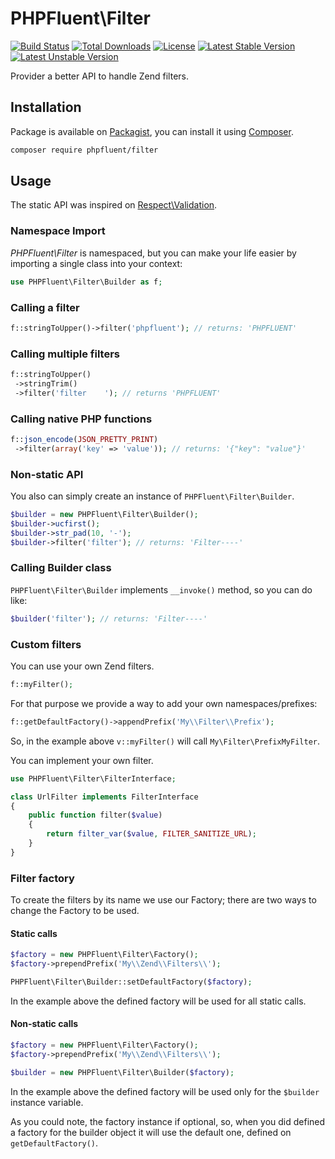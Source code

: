 # PHPFluent\Filter
[![Build Status](https://secure.travis-ci.org/PHPFluent/Filter.png)](http://travis-ci.org/PHPFluent/Filter)
[![Total Downloads](https://poser.pugx.org/phpfluent/filter/downloads.png)](https://packagist.org/packages/phpfluent/filter)
[![License](https://poser.pugx.org/phpfluent/filter/license.png)](https://packagist.org/packages/phpfluent/filter)
[![Latest Stable Version](https://poser.pugx.org/phpfluent/filter/v/stable.png)](https://packagist.org/packages/phpfluent/filter)
[![Latest Unstable Version](https://poser.pugx.org/phpfluent/filter/v/unstable.png)](https://packagist.org/packages/phpfluent/filter)

Provider a better API to handle Zend filters.

## Installation

Package is available on [Packagist](https://packagist.org/packages/phpfluent/filter), you can install it
using [Composer](http://getcomposer.org).

```bash
composer require phpfluent/filter
```

## Usage

The static API was inspired on [Respect\Validation](https://github.com/Respect/Validation).

### Namespace Import

_PHPFluent\Filter_ is namespaced, but you can make your life easier by importing a single class into your context:

```php
use PHPFluent\Filter\Builder as f;
```

### Calling a filter

```php
f::stringToUpper()->filter('phpfluent'); // returns: 'PHPFLUENT'
```

### Calling multiple filters

```php
f::stringToUpper()
 ->stringTrim()
 ->filter('filter    '); // returns 'PHPFLUENT'
```

### Calling native PHP functions

```php
f::json_encode(JSON_PRETTY_PRINT)
 ->filter(array('key' => 'value')); // returns: '{"key": "value"}'
```

### Non-static API

You also can simply create an instance of `PHPFluent\Filter\Builder`.

```php
$builder = new PHPFluent\Filter\Builder();
$builder->ucfirst();
$builder->str_pad(10, '-');
$builder->filter('filter'); // returns: 'Filter----'
```

### Calling Builder class

`PHPFluent\Filter\Builder` implements `__invoke()` method, so you can do like:

```php
$builder('filter'); // returns: 'Filter----'
```

### Custom filters

You can use your own Zend filters.

```php
f::myFilter();
```

For that purpose we provide a way to add your own namespaces/prefixes:

```php
f::getDefaultFactory()->appendPrefix('My\\Filter\\Prefix');
```

So, in the example above `v::myFilter()` will call `My\Filter\PrefixMyFilter`.

You can implement your own filter.

```php
use PHPFluent\Filter\FilterInterface;

class UrlFilter implements FilterInterface
{
    public function filter($value)
    {
        return filter_var($value, FILTER_SANITIZE_URL);
    }
}
```

### Filter factory

To create the filters by its name we use our Factory; there are two ways to change the Factory to be used.

#### Static calls

```php
$factory = new PHPFluent\Filter\Factory();
$factory->prependPrefix('My\\Zend\\Filters\\');

PHPFluent\Filter\Builder::setDefaultFactory($factory);
```

In the example above the defined factory will be used for all static calls.

#### Non-static calls

```php
$factory = new PHPFluent\Filter\Factory();
$factory->prependPrefix('My\\Zend\\Filters\\');

$builder = new PHPFluent\Filter\Builder($factory);
```

In the example above the defined factory will be used only for the `$builder` instance variable.

As you could note, the factory instance if optional, so, when you did defined a factory for the builder object it will
use the default one, defined on `getDefaultFactory()`.
